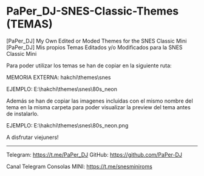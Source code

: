 # PaPer_DJ-SNES-Classic-Themes (TEMAS)
[PaPer_DJ] My Own Edited or Moded Themes for the SNES Classic Mini 
[PaPer_DJ] Mis propios Temas Editados y/o Modificados para la SNES Classic Mini

Para poder utilizar los temas se han de copiar en la siguiente ruta:

MEMORIA EXTERNA: hakchi\themes\snes

EJEMPLO: 
E:\hakchi\themes\snes\80s_neon

Además se han de copiar las imagenes incluidas con el mismo nombre del tema en la misma carpeta para poder visualizar la preview del tema antes de instalarlo.

EJEMPLO:
E:\hakchi\themes\snes\80s_neon.png


A disfrutar viejuners!

--------------------------------------

Telegram: https://t.me/PaPer_DJ
GitHub: https://github.com/PaPer-DJ

Canal Telegram Consolas MINI: 
https://t.me/snesminiroms
